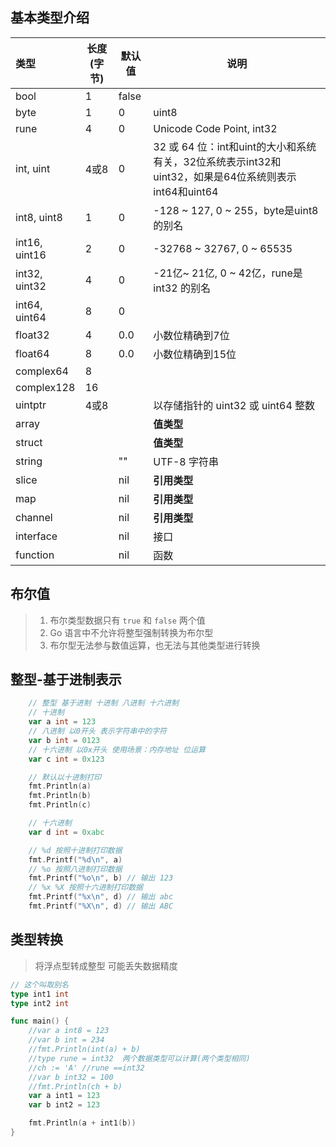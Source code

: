## 基本类型介绍

|类型	        |长度(字节)	|默认值	|说明 |
| :---          | ---       | ---   | --- |
|bool	        |1	        |false	||
|byte	        |1	        |0	    |uint8|
|rune	        |4	        |0	    |Unicode Code Point, int32|
|int, uint	    |4或8	    |0	    |32 或 64 位：int和uint的大小和系统有关，32位系统表示int32和uint32，如果是64位系统则表示 int64和uint64|
|int8, uint8	|1	        |0	    |-128 ~ 127, 0 ~ 255，byte是uint8 的别名|
|int16, uint16	|2	        |0	    |-32768 ~ 32767, 0 ~ 65535|
|int32, uint32	|4	        |0	    |-21亿~ 21亿, 0 ~ 42亿，rune是int32 的别名|
|int64, uint64	|8	        |0	    ||
|float32	    |4	        |0.0    |小数位精确到7位|
|float64	    |8	        |0.0    |小数位精确到15位|
|complex64	    |8		    |       ||
|complex128	    |16		    |       ||
|uintptr	    |4或8		|       |以存储指针的 uint32 或 uint64 整数|
|array		    |	        |       |**值类型**|
|struct		    |	        |       |**值类型**|
|string		    |           |""	    |UTF-8 字符串|
|slice		    |           |nil	|**引用类型**|
|map		    |           |nil	|**引用类型**|
|channel	    |	        |nil	|**引用类型**|
|interface	    |	        |nil	|接口|
|function	    |	        |nil	|函数|


## 布尔值

> 1. 布尔类型数据只有 `true` 和 `false` 两个值
> 2. Go 语言中不允许将整型强制转换为布尔型
> 3. 布尔型无法参与数值运算，也无法与其他类型进行转换


## 整型-基于进制表示

```go
	// 整型 基于进制 十进制 八进制 十六进制
	// 十进制
	var a int = 123
	// 八进制 以0开头 表示字符串中的字符
	var b int = 0123
	// 十六进制 以0x开头 使用场景：内存地址 位运算
	var c int = 0x123

	// 默认以十进制打印
	fmt.Println(a)
	fmt.Println(b)
	fmt.Println(c)

	// 十六进制
	var d int = 0xabc

	// %d 按照十进制打印数据
	fmt.Printf("%d\n", a)
	// %o 按照八进制打印数据
	fmt.Printf("%o\n", b) // 输出 123
	// %x %X 按照十六进制打印数据
	fmt.Printf("%x\n", d) // 输出 abc
	fmt.Printf("%X\n", d) // 输出 ABC
```


## 类型转换

> 将浮点型转成整型 可能丢失数据精度

```go
// 这个叫取别名
type int1 int
type int2 int

func main() {
	//var a int8 = 123
	//var b int = 234
	//fmt.Println(int(a) + b)
	//type rune = int32  两个数据类型可以计算(两个类型相同)
	//ch := 'A' //rune ==int32
	//var b int32 = 100
	//fmt.Println(ch + b)
	var a int1 = 123
	var b int2 = 123

	fmt.Println(a + int1(b))
}
```

